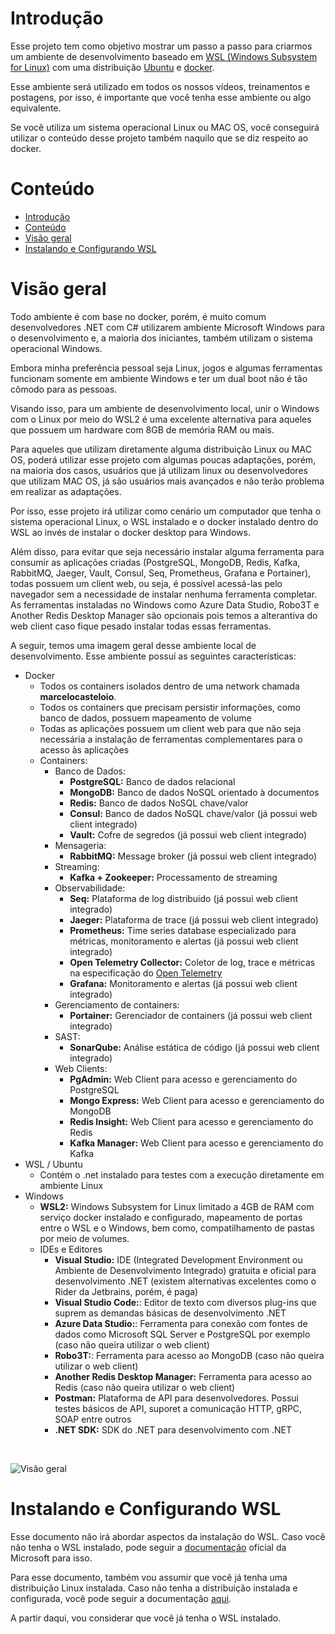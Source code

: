 # Introdução

Esse projeto tem como objetivo mostrar um passo a passo para criarmos um ambiente de desenvolvimento baseado em [WSL (Windows Subsystem for Linux)](https://learn.microsoft.com/pt-br/windows/wsl/about) com uma distribuição [Ubuntu](https://ubuntu.com/wsl) e [docker](hhttps://www.docker.com/).

Esse ambiente será utilizado em todos os nossos vídeos, treinamentos e postagens, por isso, é importante que você tenha esse ambiente ou algo equivalente.

Se você utiliza um sistema operacional Linux ou MAC OS, você conseguirá utilizar o conteúdo desse projeto também naquilo que se diz respeito ao docker.

# Conteúdo

- [Introdução](#introdução)
- [Conteúdo](#conteúdo)
- [Visão geral](#visão-geral)
- [Instalando e Configurando WSL](#instalando-e-configurando-wsl)


# Visão geral

Todo ambiente é com base no docker, porém, é muito comum desenvolvedores .NET com C# utilizarem ambiente Microsoft Windows para o desenvolvimento e, a maioria dos iniciantes, também utilizam o sistema operacional Windows.

Embora minha preferência pessoal seja Linux, jogos e algumas ferramentas funcionam somente em ambiente Windows e ter um dual boot não é tão cômodo para as pessoas.

Visando isso, para um ambiente de desenvolvimento local, unir o Windows com o Linux por meio do WSL2 é uma excelente alternativa para aqueles que possuem um hardware com 8GB de memória RAM ou mais.

Para aqueles que utilizam diretamente alguma distribuição Linux ou MAC OS, poderá utilizar esse projeto com algumas poucas adaptações, porém, na maioria dos casos, usuários que já utilizam linux ou desenvolvedores que utilizam MAC OS, já são usuários mais avançados e não terão problema em realizar as adaptações.

Por isso, esse projeto irá utilizar como cenário um computador que tenha o sistema operacional Linux, o WSL instalado e o docker instalado dentro do WSL ao invés de instalar o docker desktop para Windows.

Além disso, para evitar que seja necessário instalar alguma ferramenta para consumir as aplicações criadas (PostgreSQL, MongoDB, Redis, Kafka, RabbitMQ, Jaeger, Vault, Consul, Seq, Prometheus, Grafana e Portainer), todas possuem um client web, ou seja, é possível acessá-las pelo navegador sem a necessidade de instalar nenhuma ferramenta completar. As ferramentas instaladas no Windows como Azure Data Studio, Robo3T e Another Redis Desktop Manager são opcionais pois temos a alterantiva do web client caso fique pesado instalar todas essas ferramentas.

A seguir, temos uma imagem geral desse ambiente local de desenvolvimento. Esse ambiente possuí as seguintes características:

- Docker
  - Todos os containers isolados dentro de uma network chamada **marcelocasteloio**.
  - Todos os containers que precisam persistir informações, como banco de dados, possuem mapeamento de volume
  -  Todas as aplicações possuem um client web para que não seja necessária a instalação de ferramentas complementares para o acesso às aplicações
  -  Containers:
     -  Banco de Dados:
        -  **PostgreSQL:** Banco de dados relacional
        -  **MongoDB:** Banco de dados NoSQL orientado à documentos
        -  **Redis:** Banco de dados NoSQL chave/valor
        -  **Consul:** Banco de dados NoSQL chave/valor (já possui web client integrado)
        -  **Vault:** Cofre de segredos (já possui web client integrado)
     -  Mensageria:
        -  **RabbitMQ:** Message broker (já possui web client integrado)
     -  Streaming:
        -  **Kafka + Zookeeper:** Processamento de streaming
     -  Observabilidade:
        -  **Seq:** Plataforma de log distribuido (já possui web client integrado)
        -  **Jaeger:** Plataforma de trace (já possui web client integrado)
        -  **Prometheus:** Time series database especializado para métricas, monitoramento e alertas (já possui web client integrado)
        -  **Open Telemetry Collector:** Coletor de log, trace e métricas na especificação do [Open Telemetry](https://opentelemetry.io/)
        -  **Grafana:** Monitoramento e alertas (já possui web client integrado)
     -  Gerenciamento de containers:
        -  **Portainer:** Gerenciador de containers (já possui web client integrado)
     -  SAST:
        -  **SonarQube:** Análise estática de código (já possui web client integrado)
     -  Web Clients:
        -  **PgAdmin:** Web Client para acesso e gerenciamento do PostgreSQL
        -  **Mongo Express:** Web Client para acesso e gerenciamento do MongoDB
        -  **Redis Insight:** Web Client para acesso e gerenciamento do Redis
        -  **Kafka Manager:** Web Client para acesso e gerenciamento do Kafka
-  WSL / Ubuntu
   -  Contém o .net instalado para testes com a execução diretamente em ambiente Linux
-  Windows
   -  **WSL2:** Windows Subsystem for Linux limitado a 4GB de RAM com serviço docker instalado e configurado, mapeamento de portas entre o WSL e o Windows, bem como, compatilhamento de pastas por meio de volumes.
   -  IDEs e Editores
        -  **Visual Studio:** IDE (Integrated Development Environment ou Ambiente de Desenvolvimento Integrado) gratuita e oficial para desenvolvimento .NET (existem alternativas excelentes como o Rider da Jetbrains, porém, é paga)
        -  **Visual Studio Code:**: Editor de texto com diversos plug-ins que suprem as demandas básicas de desenvolvimento .NET
        -  **Azure Data Studio:**: Ferramenta para conexão com fontes de dados como Microsoft SQL Server e PostgreSQL por exemplo (caso não queira utilizar o web client)
        -  **Robo3T:**: Ferramenta para acesso ao MongoDB (caso não queira utilizar o web client)
        -  **Another Redis Desktop Manager:** Ferramenta para acesso ao Redis (caso não queira utilizar o web client)
        -  **Postman:** Plataforma de API para desenvolvedores. Possui testes básicos de API, suporet a comunicação HTTP, gRPC, SOAP entre outros
        -  **.NET SDK:** SDK do .NET para desenvolvimento com .NET

</br>

![Visão geral](diagrams/overview.png)


# Instalando e Configurando WSL

Esse documento não irá abordar aspectos da instalação do WSL. Caso você não tenha o WSL instalado, pode seguir a [documentação](https://learn.microsoft.com/pt-br/windows/wsl/install) oficial da Microsoft para isso. 

Para esse documento, também vou assumir que você já tenha uma distribuição Linux instalada. Caso não tenha a distribuição instalada e configurada, você pode seguir a documentação [aqui](https://ubuntu.com/tutorials/install-ubuntu-on-wsl2-on-windows-11-with-gui-support#1-overview).

A partir daqui, vou considerar que você já tenha o WSL instalado.
